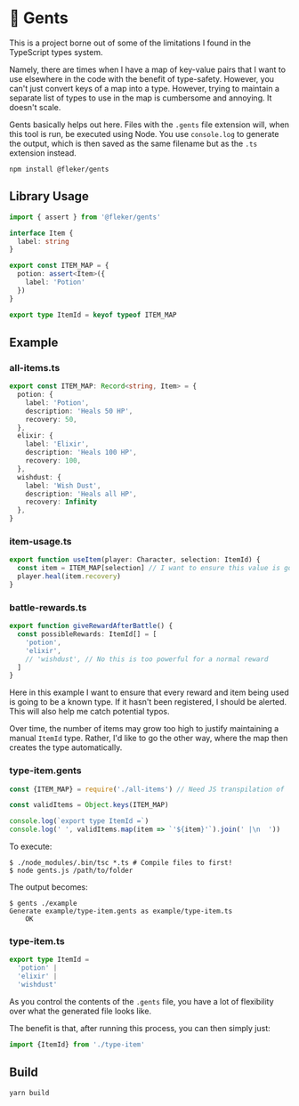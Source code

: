 # 🎩 Gents

This is a project borne out of some of the limitations I found in the
TypeScript types system.

Namely, there are times when I have a map of key-value pairs that I want to use
elsewhere in the code with the benefit of type-safety. However, you can't just
convert keys of a map into a type. However, trying to maintain a separate list
of types to use in the map is cumbersome and annoying. It doesn't scale.

Gents basically helps out here. Files with the `.gents` file extension will,
when this tool is run, be executed using Node. You use `console.log` to
generate the output, which is then saved as the same filename but as the `.ts`
extension instead.

```
npm install @fleker/gents
```

## Library Usage

```typescript
import { assert } from '@fleker/gents'

interface Item {
  label: string
}

export const ITEM_MAP = {
  potion: assert<Item>({
    label: 'Potion'
  })
}

export type ItemId = keyof typeof ITEM_MAP
```

## Example

### all-items.ts

```typescript
export const ITEM_MAP: Record<string, Item> = {
  potion: {
    label: 'Potion',
    description: 'Heals 50 HP',
    recovery: 50,
  },
  elixir: {
    label: 'Elixir',
    description: 'Heals 100 HP',
    recovery: 100,
  },
  wishdust: {
    label: 'Wish Dust',
    description: 'Heals all HP',
    recovery: Infinity
  },
}
```

### item-usage.ts

```typescript
export function useItem(player: Character, selection: ItemId) {
  const item = ITEM_MAP[selection] // I want to ensure this value is going to be a known item
  player.heal(item.recovery)
}
```

### battle-rewards.ts

```typescript
export function giveRewardAfterBattle() {
  const possibleRewards: ItemId[] = [
    'potion',
    'elixir',
    // 'wishdust', // No this is too powerful for a normal reward
  ]
}
```

Here in this example I want to ensure that every reward and item being used
is going to be a known type. If it hasn't been registered, I should be alerted.
This will also help me catch potential typos.

Over time, the number of items may grow too high to justify maintaining a
manual `ItemId` type. Rather, I'd like to go the other way, where the map then
creates the type automatically.

### type-item.gents

```javascript
const {ITEM_MAP} = require('./all-items') // Need JS transpilation of 'all-item.ts'

const validItems = Object.keys(ITEM_MAP)

console.log(`export type ItemId =`)
console.log(' ', validItems.map(item => `'${item}'`).join(' |\n  '))
```

To execute:

```
$ ./node_modules/.bin/tsc *.ts # Compile files to first!
$ node gents.js /path/to/folder
```

The output becomes:

```
$ gents ./example
Generate example/type-item.gents as example/type-item.ts
    OK
```

### type-item.ts

```typescript
export type ItemId =
  'potion' |
  'elixir' |
  'wishdust'
```

As you control the contents of the `.gents` file, you have a lot of flexibility
over what the generated file looks like.

The benefit is that, after running this process, you can then simply just:

```typescript
import {ItemId} from './type-item'
```

## Build

```
yarn build
```
